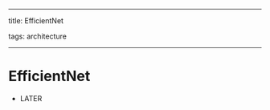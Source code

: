 
---

title: EfficientNet

tags: architecture 

---

# EfficientNet
- LATER










































